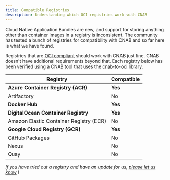 ```yaml
---
title: Compatible Registries
description: Understanding which OCI registries work with CNAB 
---
```


Cloud Native Application Bundles are new, and support for storing anything
other than container images in a registry is inconsistent. The community has
tested a bunch of registries for compatibility with CNAB and so far here is what
we have found.

Registries that are [OCI compliant][oci-spec] should work with CNAB just fine. CNAB doesn't
have additional requirements beyond that. Each registry below has been verified
using a CNAB tool that uses the [cnab-to-oci] library.


| Registry | Compatible |
| -------- | --------------- |
| **Azure Container Registry (ACR)** | **Yes** |
| Artifactory | No |
| **Docker Hub** | **Yes** |
| **DigitalOcean Container Registry** | **Yes** |
| Amazon Elastic Container Registry (ECR) | No |
| **Google Cloud Registry (GCR)** | **Yes** |  
| GitHub Packages | No |
| Nexus | No |
| Quay | No |
 
 _If you have tried out a registry and have an update for us, [please
 let us know](https://github.com/cnabio/cnab.io/issues/new)_ !
 
 [cnab-to-oci]: https://github.com/cnabio/cnab-to-oci
 [oci-spec]: https://github.com/opencontainers/distribution-spec/blob/master/spec.md
 